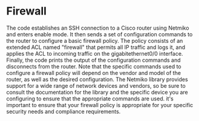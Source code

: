 # Firewall

The code establishes an SSH connection to a Cisco router using Netmiko and enters enable mode. 
It then sends a set of configuration commands to the router to configure a basic firewall policy.
The policy consists of an extended ACL named "firewall" that permits all IP traffic and logs it, and applies the ACL to incoming traffic on the gigabitethernet0/0 interface. 
Finally, the code prints the output of the configuration commands and disconnects from the router.
Note that the specific commands used to configure a firewall policy will depend on the vendor and model of the router, as well as the desired configuration.
The Netmiko library provides support for a wide range of network devices and vendors, so be sure to consult the documentation for the library and the specific device you are configuring to ensure that the appropriate commands are used.
it's important to ensure that your firewall policy is appropriate for your specific security needs and compliance requirements.
